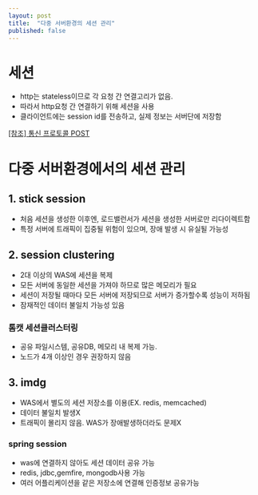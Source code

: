 ```yaml
---
layout: post
title:  "다중 서버환경의 세션 관리"
published: false
---
```


# 세션
- http는 stateless이므로 각 요청 간 연결고리가 없음.
- 따라서 http요청 간 연결하기 위해 세션을 사용
- 클라이언트에는 session id를 전송하고, 실제 정보는 서버단에 저장함

[[참조] 통신 프로토콜 POST](https://hyooi.github.io/communication-protocol/)



# 다중 서버환경에서의 세션 관리

## 1. stick session
- 처음 세션을 생성한 이후엔, 로드밸런서가 세션을 생성한 서버로만 리다이렉트함
- 특정 서버에 트래픽이 집중될 위험이 있으며, 장애 발생 시 유실될 가능성


## 2. session clustering
- 2대 이상의 WAS에 세션을 복제
- 모든 서버에 동일한 세션을 가져야 하므로 많은 메모리가 필요
- 세션이 저장될 때마다 모든 서버에 저장되므로 서버가 증가할수록 성능이 저하됨
- 잠재적인 데이터 불일치 가능성 있음


### 톰캣 세션클러스터링
- 공유 파일시스템, 공유DB, 메모리 내 복제 가능. 
- 노드가 4개 이상인 경우 권장하지 않음


## 3. imdg
- WAS에서 별도의 세션 저장소를 이용(EX. redis, memcached)
- 데이터 불일치 발생X
- 트래픽이 몰리지 않음. WAS가 장애발생하더라도 문제X

### spring session
- was에 연결하지 않아도 세션 데이터 공유 가능
- redis, jdbc,gemfire, mongodb사용 가능
- 여러 어플리케이션을 같은 저장소에 연결해 인증정보 공유가능
